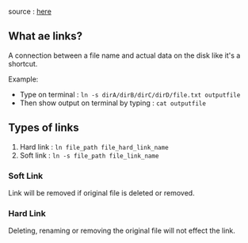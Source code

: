 source : [here](https://youtu.be/djR1Q_bVHok?si=elUGv3HBHtvjlP_i)

## What ae links?

A connection between a file name and actual data on the disk like it's a shortcut.

Example:  

- Type on terminal : ```ln -s dirA/dirB/dirC/dirD/file.txt outputfile```
- Then show output on terminal by typing : ```cat outputfile```

## Types of links

1) Hard link : ```ln file_path file_hard_link_name```
2) Soft link : ```ln -s file_path file_link_name```

### Soft Link

Link will be removed if original file is deleted or removed.

### Hard Link

Deleting, renaming or removing the original file will not effect the link.

